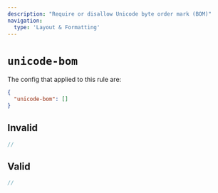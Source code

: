 ```yaml
---
description: "Require or disallow Unicode byte order mark (BOM)"
navigation:
  type: 'Layout & Formatting'
---
```


# `unicode-bom`

The config that applied to this rule are:

```json
{
  "unicode-bom": []
}
```

## Invalid

```js invalid
//
```

## Valid

```js valid
//
```
  